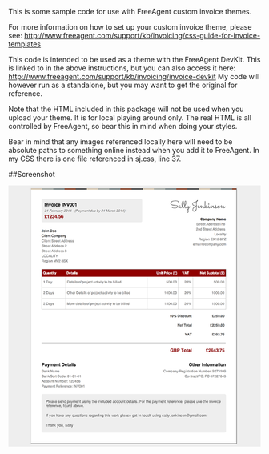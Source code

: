 This is some sample code for use with FreeAgent custom invoice themes.

For more information on how to set up your custom invoice theme, please see: http://www.freeagent.com/support/kb/invoicing/css-guide-for-invoice-templates

This code is intended to be used as a theme with the FreeAgent DevKit. This is linked to in the above instructions, but you can also access it here: http://www.freeagent.com/support/kb/invoicing/invoice-devkit
My code will however run as a standalone, but you may want to get the original for reference.

Note that the HTML included in this package will not be used when you upload your theme. It is for local playing around only. The real HTML is all controlled by FreeAgent, so bear this in mind when doing your styles.

Bear in mind that any images referenced locally here will need to be absolute paths to something online instead when you add it to FreeAgent. In my CSS there is one file referenced in sj.css, line 37.


##Screenshot

![Screenshot of theme](screenshot.png "Screenshot of theme")


